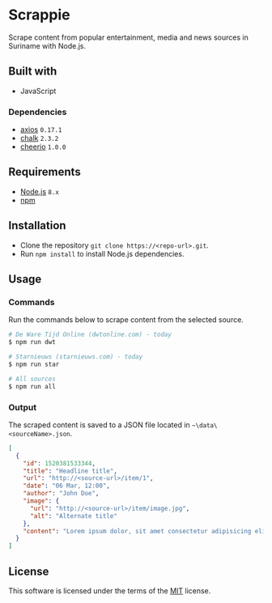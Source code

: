 # Scrappie

Scrape content from popular entertainment, media and news sources in Suriname with Node.js.

## Built with

- JavaScript

### Dependencies

- [axios](https://github.com/axios/axios) `0.17.1`
- [chalk](https://github.com/chalk/chalk) `2.3.2`
- [cheerio](https://github.com/cheeriojs/cheerio) `1.0.0`

## Requirements

- [Node.js](https://nodejs.org) `8.x`
- [npm](https://www.npmjs.com)

## Installation

- Clone the repository `git clone https://<repo-url>.git`.
- Run `npm install` to install Node.js dependencies.

## Usage

### Commands

Run the commands below to scrape content from the selected source.

```bash
# De Ware Tijd Online (dwtonline.com) - today
$ npm run dwt

# Starnieuws (starnieuws.com) - today
$ npm run star

# All sources
$ npm run all
```

### Output

The scraped content is saved to a JSON file located in `~\data\<sourceName>.json`.

```json
[
  {
    "id": 1520381533344,
    "title": "Headline title",
    "url": "http://<source-url>/item/1",
    "date": "06 Mar, 12:00",
    "author": "John Doe",
    "image": {
      "url": "http://<source-url>/item/image.jpg",
      "alt": "Alternate title"
    },
    "content": "Lorem ipsum dolor, sit amet consectetur adipisicing elit."
  }
]
```

## License

This software is licensed under the terms of the [MIT](LICENSE.md) license.